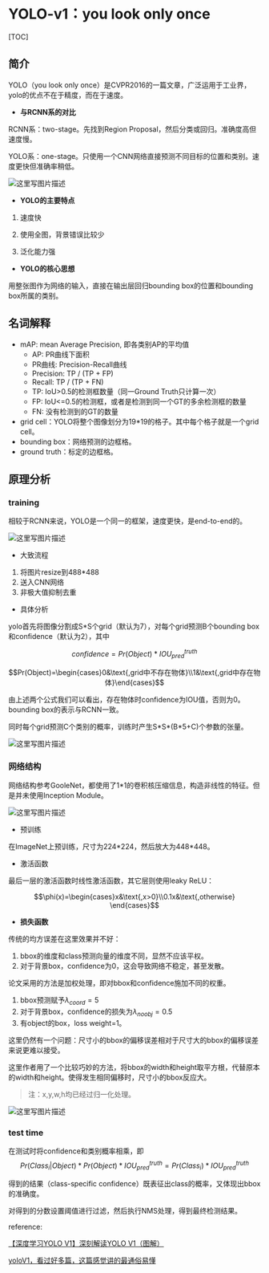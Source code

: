 # YOLO-v1：you look only once

[TOC]

## 简介

YOLO（you look only once）是CVPR2016的一篇文章，广泛运用于工业界，yolo的优点不在于精度，而在于速度。

* **与RCNN系的对比**

RCNN系：two-stage。先找到Region Proposal，然后分类或回归。准确度高但速度慢。

YOLO系：one-stage。只使用一个CNN网络直接预测不同目标的位置和类别。速度更快但准确率稍低。

![这里写图片描述](https://img-blog.csdn.net/20180130220730009?watermark/2/text/aHR0cDovL2Jsb2cuY3Nkbi5uZXQveGlhb2h1MjAyMg==/font/5a6L5L2T/fontsize/400/fill/I0JBQkFCMA==/dissolve/70/gravity/SouthEast)

* **YOLO的主要特点**

1. 速度快

2. 使用全图，背景错误比较少
3. 泛化能力强

* **YOLO的核心思想**

用整张图作为网络的输入，直接在输出层回归bounding box的位置和bounding box所属的类别。

## 名词解释

* mAP: mean Average Precision, 即各类别AP的平均值
  * AP: PR曲线下面积
  * PR曲线: Precision-Recall曲线
  * Precision: TP / (TP + FP)
  * Recall: TP / (TP + FN)
  * TP: IoU>0.5的检测框数量（同一Ground Truth只计算一次）
  * FP: IoU<=0.5的检测框，或者是检测到同一个GT的多余检测框的数量
  * FN: 没有检测到的GT的数量
* grid cell：YOLO将整个图像划分为19*19的格子。其中每个格子就是一个grid cell。
* bounding box：网络预测的边框格。
* ground truth：标定的边框格。

## 原理分析

### training

相较于RCNN来说，YOLO是一个同一的框架，速度更快，是end-to-end的。

![这里写图片描述](https://img-blog.csdn.net/20180130221048856?watermark/2/text/aHR0cDovL2Jsb2cuY3Nkbi5uZXQveGlhb2h1MjAyMg==/font/5a6L5L2T/fontsize/400/fill/I0JBQkFCMA==/dissolve/70/gravity/SouthEast)

* 大致流程

1. 将图片resize到488*488
2. 送入CNN网络
3. 非极大值抑制去重

* 具体分析

yolo首先将图像分割成S*S个grid（默认为7），对每个grid预测B个bounding box和confidence（默认为2），其中

$$confidence=Pr(Object)*IOU^{truth}_{pred}$$

$$Pr(Object)=\begin{cases}0&\text{,grid中不存在物体}\\1&\text{,grid中存在物体}\end{cases}$$

由上述两个公式我们可以看出，存在物体时confidence为IOU值，否则为0。bounding box的表示与RCNN一致。

同时每个grid预测C个类别的概率，训练时产生S\*S\*(B\*5+C)个参数的张量。

![这里写图片描述](https://img-blog.csdn.net/20180130221547656?watermark/2/text/aHR0cDovL2Jsb2cuY3Nkbi5uZXQveGlhb2h1MjAyMg==/font/5a6L5L2T/fontsize/400/fill/I0JBQkFCMA==/dissolve/70/gravity/SouthEast)

### 网络结构

网络结构参考GooleNet，都使用了1*1的卷积核压缩信息，构造非线性的特征。但是并未使用Inception Module。

![这里写图片描述](https://img-blog.csdn.net/20180130221342432?watermark/2/text/aHR0cDovL2Jsb2cuY3Nkbi5uZXQveGlhb2h1MjAyMg==/font/5a6L5L2T/fontsize/400/fill/I0JBQkFCMA==/dissolve/70/gravity/SouthEast)

* 预训练

在ImageNet上预训练，尺寸为224\*224，然后放大为448\*448。

* 激活函数

最后一层的激活函数时线性激活函数，其它层则使用leaky ReLU：

$$\phi(x)=\begin{cases}x&\text{,x>0}\\0.1x&\text{,otherwise} \end{cases}$$

* **损失函数**

传统的均方误差在这里效果并不好：

1. bbox的维度和class预测向量的维度不同，显然不应该平权。
2. 对于背景box，confidence为0，这会导致网络不稳定，甚至发散。

论文采用的方法是加权处理，即对bbox和confidence施加不同的权重。

1. bbox预测赋予$\lambda_{coord}=5$
2. 对于背景box，confidence的损失为$\lambda_{noobj}=0.5$
3. 有object的box，loss weight=1。 

这里仍然有一个问题：尺寸小的bbox的偏移误差相对于尺寸大的bbox的偏移误差来说更难以接受。

这里作者用了一个比较巧妙的方法，将bbox的width和height取平方根，代替原本的width和height。使得发生相同偏移时，尺寸小的bbox反应大。

> 注：x,y,w,h均已经过归一化处理。

![这里写图片描述](https://img-blog.csdn.net/20160317163417800)

### test time

在测试时将confidence和类别概率相乘，即$$Pr(Class_i|Object)*Pr(Object)*IOU^{truth}_{pred}=Pr(Class_i)*IOU^{truth}_{pred}$$

得到的结果（class-specific confidence）既表征出class的概率，又体现出bbox的准确度。

对得到的分数设置阈值进行过滤，然后执行NMS处理，得到最终检测结果。

reference:

[【深度学习YOLO V1】深刻解读YOLO V1（图解）](https://blog.csdn.net/c20081052/article/details/80236015?ops_request_misc=&request_id=&biz_id=102&utm_medium=distribute.pc_search_result.none-task-blog-2~all~sobaiduweb~default-0)

[yoloV1，看过好多篇，这篇感觉讲的最通俗易懂](https://blog.csdn.net/m0_37192554/article/details/81092514?ops_request_misc=&request_id=&biz_id=102&utm_medium=distribute.pc_search_result.none-task-blog-2~all~sobaiduweb~default-1) 

